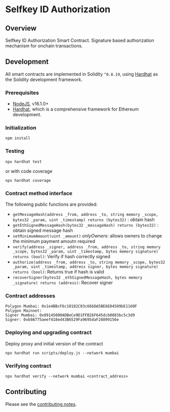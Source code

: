 # Selfkey ID Authorization

## Overview
Selfkey ID Authorization Smart Contract.
Signature based authorization mechanism for onchain transactions.

## Development

All smart contracts are implemented in Solidity `^0.8.19`, using [Hardhat](https://hardhat.org/) as the Solidity development framework.

### Prerequisites

* [NodeJS](htps://nodejs.org), v16.1.0+
* [Hardhat](https://hardhat.org/), which is a comprehensive framework for Ethereum development.

### Initialization

    npm install

### Testing

    npx hardhat test

or with code coverage

    npx hardhat coverage


### Contract method interface

The following public functions are provided:

* `getMessageHash(address _from, address _to, string memory _scope, bytes32 _param, uint _timestamp) returns (bytes32)` : obtain hash
* `getEthSignedMessageHash(bytes32 _messageHash) returns (bytes32)` : obtain signed message hash
* `setMinimumAmount(uint _amount)` _onlyOwners_: allows owners to change the minimum payment amoutn required
* `verify(address _signer, address _from, address _to, string memory _scope, bytes32 _param, uint _timestamp, bytes memory signature) returns (bool)`: Verify if hash correctly signed
* `authorize(address _from, address _to, string memory _scope, bytes32 _param, uint _timestamp, address signer, bytes memory signature) returns (bool)`: Returns true if hash is valid
* `recoverSigner(bytes32 _ethSignedMessageHash, bytes memory _signature) returns (address)`: Recover signer

### Contract addresses

```
Polygon Mumbai: 0x1e4BBcF6c10182C03c66bDA5BE6E04509bE1160F
Polygon Mainnet:
Signer Mumbai: 0x89145000ADBeCe9D1FFB26F645dcb0883bc5c3d9
Signer: 0xb9A775aeef418ed43B6529Fa9695daF28899156e
```

### Deploying and upgrading contract

Deploy proxy and initial version of the contract
```
npx hardhat run scripts/deploy.js --network mumbai
```

### Verifying contract

```
npx hardhat verify --network mumbai <contract_address>
```


## Contributing

Please see the [contributing notes](CONTRIBUTING.md).
